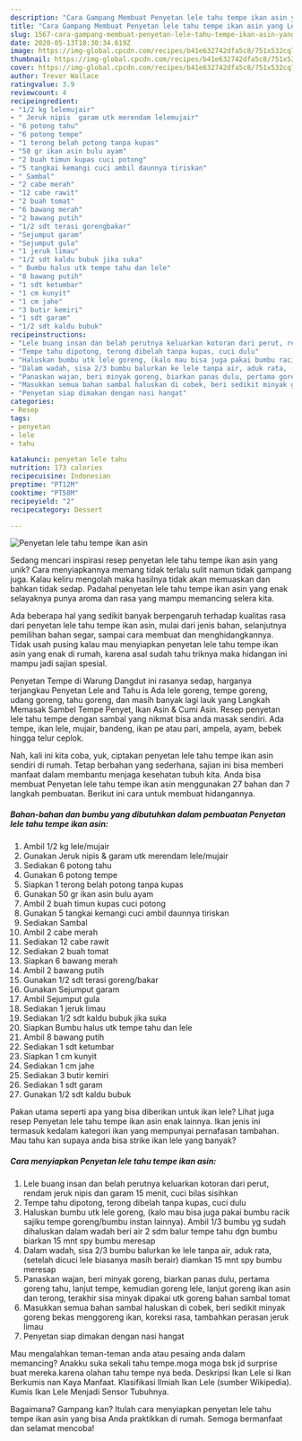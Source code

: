 ```yaml
---
description: "Cara Gampang Membuat Penyetan lele tahu tempe ikan asin yang Lezat Sekali"
title: "Cara Gampang Membuat Penyetan lele tahu tempe ikan asin yang Lezat Sekali"
slug: 1567-cara-gampang-membuat-penyetan-lele-tahu-tempe-ikan-asin-yang-lezat-sekali
date: 2020-05-13T18:30:34.619Z
image: https://img-global.cpcdn.com/recipes/b41e632742dfa5c8/751x532cq70/penyetan-lele-tahu-tempe-ikan-asin-foto-resep-utama.jpg
thumbnail: https://img-global.cpcdn.com/recipes/b41e632742dfa5c8/751x532cq70/penyetan-lele-tahu-tempe-ikan-asin-foto-resep-utama.jpg
cover: https://img-global.cpcdn.com/recipes/b41e632742dfa5c8/751x532cq70/penyetan-lele-tahu-tempe-ikan-asin-foto-resep-utama.jpg
author: Trevor Wallace
ratingvalue: 3.9
reviewcount: 4
recipeingredient:
- "1/2 kg lelemujair"
- " Jeruk nipis  garam utk merendam lelemujair"
- "6 potong tahu"
- "6 potong tempe"
- "1 terong belah potong tanpa kupas"
- "50 gr ikan asin bulu ayam"
- "2 buah timun kupas cuci potong"
- "5 tangkai kemangi cuci ambil daunnya tiriskan"
- " Sambal"
- "2 cabe merah"
- "12 cabe rawit"
- "2 buah tomat"
- "6 bawang merah"
- "2 bawang putih"
- "1/2 sdt terasi gorengbakar"
- "Sejumput garam"
- "Sejumput gula"
- "1 jeruk limau"
- "1/2 sdt kaldu bubuk jika suka"
- " Bumbu halus utk tempe tahu dan lele"
- "8 bawang putih"
- "1 sdt ketumbar"
- "1 cm kunyit"
- "1 cm jahe"
- "3 butir kemiri"
- "1 sdt garam"
- "1/2 sdt kaldu bubuk"
recipeinstructions:
- "Lele buang insan dan belah perutnya keluarkan kotoran dari perut, rendam jeruk nipis dan garam 15 menit, cuci bilas sisihkan"
- "Tempe tahu dipotong, terong dibelah tanpa kupas, cuci dulu"
- "Haluskan bumbu utk lele goreng, (kalo mau bisa juga pakai bumbu racik sajiku tempe goreng/bumbu instan lainnya). Ambil 1/3 bumbu yg sudah dihaluskan dalam wadah beri air 2 sdm balur tempe tahu dgn bumbu biarkan 15 mnt spy bumbu meresap"
- "Dalam wadah, sisa 2/3 bumbu balurkan ke lele tanpa air, aduk rata, (setelah dicuci lele biasanya masih berair) diamkan 15 mnt spy bumbu meresap"
- "Panaskan wajan, beri minyak goreng, biarkan panas dulu, pertama goreng tahu, lanjut tempe, kemudian goreng lele, lanjut goreng ikan asin dan terong, terakhir sisa minyak dipakai utk goreng bahan sambal tomat"
- "Masukkan semua bahan sambal haluskan di cobek, beri sedikit minyak goreng bekas menggoreng ikan, koreksi rasa, tambahkan perasan jeruk limau"
- "Penyetan siap dimakan dengan nasi hangat"
categories:
- Resep
tags:
- penyetan
- lele
- tahu

katakunci: penyetan lele tahu 
nutrition: 173 calories
recipecuisine: Indonesian
preptime: "PT12M"
cooktime: "PT58M"
recipeyield: "2"
recipecategory: Dessert

---
```



![Penyetan lele tahu tempe ikan asin](https://img-global.cpcdn.com/recipes/b41e632742dfa5c8/751x532cq70/penyetan-lele-tahu-tempe-ikan-asin-foto-resep-utama.jpg)

Sedang mencari inspirasi resep penyetan lele tahu tempe ikan asin yang unik? Cara menyiapkannya memang tidak terlalu sulit namun tidak gampang juga. Kalau keliru mengolah maka hasilnya tidak akan memuaskan dan bahkan tidak sedap. Padahal penyetan lele tahu tempe ikan asin yang enak selayaknya punya aroma dan rasa yang mampu memancing selera kita.

Ada beberapa hal yang sedikit banyak berpengaruh terhadap kualitas rasa dari penyetan lele tahu tempe ikan asin, mulai dari jenis bahan, selanjutnya pemilihan bahan segar, sampai cara membuat dan menghidangkannya. Tidak usah pusing kalau mau menyiapkan penyetan lele tahu tempe ikan asin yang enak di rumah, karena asal sudah tahu triknya maka hidangan ini mampu jadi sajian spesial.

Penyetan Tempe di Warung Dangdut ini rasanya sedap, harganya terjangkau Penyetan Lele and Tahu is Ada lele goreng, tempe goreng, udang goreng, tahu goreng, dan masih banyak lagi lauk yang Langkah Memasak Sambel Tempe Penyet, Ikan Asin &amp; Cumi Asin. Resep penyetan lele tahu tempe dengan sambal yang nikmat bisa anda masak sendiri. Ada tempe, ikan lele, mujair, bandeng, ikan pe atau pari, ampela, ayam, bebek hingga telur ceplok.


Nah, kali ini kita coba, yuk, ciptakan penyetan lele tahu tempe ikan asin sendiri di rumah. Tetap berbahan yang sederhana, sajian ini bisa memberi manfaat dalam membantu menjaga kesehatan tubuh kita. Anda bisa membuat Penyetan lele tahu tempe ikan asin menggunakan 27 bahan dan 7 langkah pembuatan. Berikut ini cara untuk membuat hidangannya.

<!--inarticleads1-->

##### Bahan-bahan dan bumbu yang dibutuhkan dalam pembuatan Penyetan lele tahu tempe ikan asin:

1. Ambil 1/2 kg lele/mujair
1. Gunakan  Jeruk nipis &amp; garam utk merendam lele/mujair
1. Sediakan 6 potong tahu
1. Gunakan 6 potong tempe
1. Siapkan 1 terong belah potong tanpa kupas
1. Gunakan 50 gr ikan asin bulu ayam
1. Ambil 2 buah timun kupas cuci potong
1. Gunakan 5 tangkai kemangi cuci ambil daunnya tiriskan
1. Sediakan  Sambal
1. Ambil 2 cabe merah
1. Sediakan 12 cabe rawit
1. Sediakan 2 buah tomat
1. Siapkan 6 bawang merah
1. Ambil 2 bawang putih
1. Gunakan 1/2 sdt terasi goreng/bakar
1. Gunakan Sejumput garam
1. Ambil Sejumput gula
1. Sediakan 1 jeruk limau
1. Sediakan 1/2 sdt kaldu bubuk jika suka
1. Siapkan  Bumbu halus utk tempe tahu dan lele
1. Ambil 8 bawang putih
1. Sediakan 1 sdt ketumbar
1. Siapkan 1 cm kunyit
1. Sediakan 1 cm jahe
1. Sediakan 3 butir kemiri
1. Sediakan 1 sdt garam
1. Gunakan 1/2 sdt kaldu bubuk


Pakan utama seperti apa yang bisa diberikan untuk ikan lele? Lihat juga resep Penyetan lele tahu tempe ikan asin enak lainnya. Ikan jenis ini termasuk kedalam kategori ikan yang mempunyai pernafasan tambahan. Mau tahu kan supaya anda bisa strike ikan lele yang banyak? 

<!--inarticleads2-->

##### Cara menyiapkan Penyetan lele tahu tempe ikan asin:

1. Lele buang insan dan belah perutnya keluarkan kotoran dari perut, rendam jeruk nipis dan garam 15 menit, cuci bilas sisihkan
1. Tempe tahu dipotong, terong dibelah tanpa kupas, cuci dulu
1. Haluskan bumbu utk lele goreng, (kalo mau bisa juga pakai bumbu racik sajiku tempe goreng/bumbu instan lainnya). Ambil 1/3 bumbu yg sudah dihaluskan dalam wadah beri air 2 sdm balur tempe tahu dgn bumbu biarkan 15 mnt spy bumbu meresap
1. Dalam wadah, sisa 2/3 bumbu balurkan ke lele tanpa air, aduk rata, (setelah dicuci lele biasanya masih berair) diamkan 15 mnt spy bumbu meresap
1. Panaskan wajan, beri minyak goreng, biarkan panas dulu, pertama goreng tahu, lanjut tempe, kemudian goreng lele, lanjut goreng ikan asin dan terong, terakhir sisa minyak dipakai utk goreng bahan sambal tomat
1. Masukkan semua bahan sambal haluskan di cobek, beri sedikit minyak goreng bekas menggoreng ikan, koreksi rasa, tambahkan perasan jeruk limau
1. Penyetan siap dimakan dengan nasi hangat


Mau mengalahkan teman-teman anda atau pesaing anda dalam memancing? Anakku suka sekali tahu tempe.moga moga bsk jd surprise buat mereka.karena olahan tahu tempe nya beda. Deskripsi Ikan Lele si Ikan Berkumis nan Kaya Manfaat. Klasifikasi Ilmiah Ikan Lele (sumber Wikipedia). Kumis Ikan Lele Menjadi Sensor Tubuhnya. 

Bagaimana? Gampang kan? Itulah cara menyiapkan penyetan lele tahu tempe ikan asin yang bisa Anda praktikkan di rumah. Semoga bermanfaat dan selamat mencoba!
